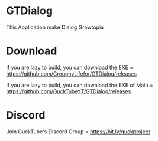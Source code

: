 # GTDialog
This Application make Dialog Growtopia<br/>
# Download
If you are lazy to build, you can download the EXE = https://github.com/GroophyLifefor/GTDialog/releases

If you are lazy to build, you can download the EXE of Main = https://github.com/GuckTubeYT/GTDialog/releases
# Discord
Join GuckTube's Discord Group = https://bit.ly/guckproject

